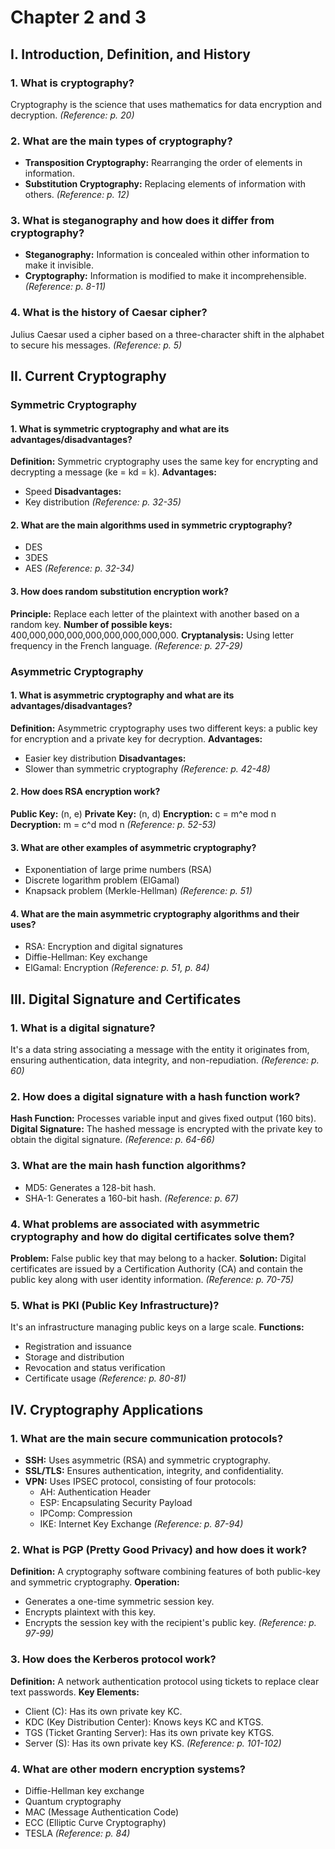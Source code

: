 # Chapter 2 and 3

## I. Introduction, Definition, and History

### 1. What is cryptography?
Cryptography is the science that uses mathematics for data encryption and decryption.
*(Reference: p. 20)*

### 2. What are the main types of cryptography?
- **Transposition Cryptography:** Rearranging the order of elements in information.
- **Substitution Cryptography:** Replacing elements of information with others.
*(Reference: p. 12)*

### 3. What is steganography and how does it differ from cryptography?
- **Steganography:** Information is concealed within other information to make it invisible.
- **Cryptography:** Information is modified to make it incomprehensible.
*(Reference: p. 8-11)*

### 4. What is the history of Caesar cipher?
Julius Caesar used a cipher based on a three-character shift in the alphabet to secure his messages.
*(Reference: p. 5)*

## II. Current Cryptography

### Symmetric Cryptography

#### 1. What is symmetric cryptography and what are its advantages/disadvantages?
**Definition:**
Symmetric cryptography uses the same key for encrypting and decrypting a message (ke = kd = k).
**Advantages:**
- Speed
**Disadvantages:**
- Key distribution
*(Reference: p. 32-35)*

#### 2. What are the main algorithms used in symmetric cryptography?
- DES
- 3DES
- AES
*(Reference: p. 32-34)*

#### 3. How does random substitution encryption work?
**Principle:** Replace each letter of the plaintext with another based on a random key.
**Number of possible keys:** 400,000,000,000,000,000,000,000,000.
**Cryptanalysis:** Using letter frequency in the French language.
*(Reference: p. 27-29)*

### Asymmetric Cryptography

#### 1. What is asymmetric cryptography and what are its advantages/disadvantages?
**Definition:**
Asymmetric cryptography uses two different keys: a public key for encryption and a private key for decryption.
**Advantages:**
- Easier key distribution
**Disadvantages:**
- Slower than symmetric cryptography
*(Reference: p. 42-48)*

#### 2. How does RSA encryption work?
**Public Key:** (n, e)
**Private Key:** (n, d)
**Encryption:** c = m^e mod n
**Decryption:** m = c^d mod n
*(Reference: p. 52-53)*

#### 3. What are other examples of asymmetric cryptography?
- Exponentiation of large prime numbers (RSA)
- Discrete logarithm problem (ElGamal)
- Knapsack problem (Merkle-Hellman)
*(Reference: p. 51)*

#### 4. What are the main asymmetric cryptography algorithms and their uses?
- RSA: Encryption and digital signatures
- Diffie-Hellman: Key exchange
- ElGamal: Encryption
*(Reference: p. 51, p. 84)*

## III. Digital Signature and Certificates

### 1. What is a digital signature?
It's a data string associating a message with the entity it originates from, ensuring authentication, data integrity, and non-repudiation.
*(Reference: p. 60)*

### 2. How does a digital signature with a hash function work?
**Hash Function:** Processes variable input and gives fixed output (160 bits).
**Digital Signature:** The hashed message is encrypted with the private key to obtain the digital signature.
*(Reference: p. 64-66)*

### 3. What are the main hash function algorithms?
- MD5: Generates a 128-bit hash.
- SHA-1: Generates a 160-bit hash.
*(Reference: p. 67)*

### 4. What problems are associated with asymmetric cryptography and how do digital certificates solve them?
**Problem:**
False public key that may belong to a hacker.
**Solution:**
Digital certificates are issued by a Certification Authority (CA) and contain the public key along with user identity information.
*(Reference: p. 70-75)*

### 5. What is PKI (Public Key Infrastructure)?
It's an infrastructure managing public keys on a large scale.
**Functions:**
- Registration and issuance
- Storage and distribution
- Revocation and status verification
- Certificate usage
*(Reference: p. 80-81)*

## IV. Cryptography Applications

### 1. What are the main secure communication protocols?
- **SSH:** Uses asymmetric (RSA) and symmetric cryptography.
- **SSL/TLS:** Ensures authentication, integrity, and confidentiality.
- **VPN:** Uses IPSEC protocol, consisting of four protocols:
  - AH: Authentication Header
  - ESP: Encapsulating Security Payload
  - IPComp: Compression
  - IKE: Internet Key Exchange
*(Reference: p. 87-94)*

### 2. What is PGP (Pretty Good Privacy) and how does it work?
**Definition:**
A cryptography software combining features of both public-key and symmetric cryptography.
**Operation:**
- Generates a one-time symmetric session key.
- Encrypts plaintext with this key.
- Encrypts the session key with the recipient's public key.
*(Reference: p. 97-99)*

### 3. How does the Kerberos protocol work?
**Definition:**
A network authentication protocol using tickets to replace clear text passwords.
**Key Elements:**
- Client (C): Has its own private key KC.
- KDC (Key Distribution Center): Knows keys KC and KTGS.
- TGS (Ticket Granting Server): Has its own private key KTGS.
- Server (S): Has its own private key KS.
*(Reference: p. 101-102)*

### 4. What are other modern encryption systems?
- Diffie-Hellman key exchange
- Quantum cryptography
- MAC (Message Authentication Code)
- ECC (Elliptic Curve Cryptography)
- TESLA
*(Reference: p. 84)*
